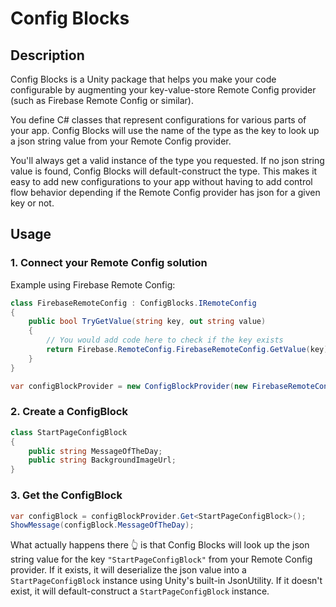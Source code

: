 # Config Blocks

## Description

Config Blocks is a Unity package that helps you make your code configurable by augmenting your key-value-store Remote Config provider (such as Firebase Remote Config or similar).

You define C# classes that represent configurations for various parts of your app. Config Blocks will use the name of the type as the key to look up a json string value from your Remote Config provider.

You'll always get a valid instance of the type you requested. If no json string value is found, Config Blocks will default-construct the type. This makes it easy to add new configurations to your app without having to add control flow behavior depending if the Remote Config provider has json for a given key or not.

## Usage

### 1. Connect your Remote Config solution

Example using Firebase Remote Config:
```csharp
class FirebaseRemoteConfig : ConfigBlocks.IRemoteConfig
{
    public bool TryGetValue(string key, out string value)
    {
        // You would add code here to check if the key exists
        return Firebase.RemoteConfig.FirebaseRemoteConfig.GetValue(key).StringValue;
    }
}

var configBlockProvider = new ConfigBlockProvider(new FirebaseRemoteConfig());
```

### 2. Create a ConfigBlock

```csharp
class StartPageConfigBlock
{
    public string MessageOfTheDay;
    public string BackgroundImageUrl;
}
```

### 3. Get the ConfigBlock

```csharp
var configBlock = configBlockProvider.Get<StartPageConfigBlock>();
ShowMessage(configBlock.MessageOfTheDay);
```

What actually happens there 👆 is that Config Blocks will look up the json string value for the key `"StartPageConfigBlock"` from your Remote Config provider. If it exists, it will deserialize the json value into a `StartPageConfigBlock` instance using Unity's built-in JsonUtility. If it doesn't exist, it will default-construct a `StartPageConfigBlock` instance.